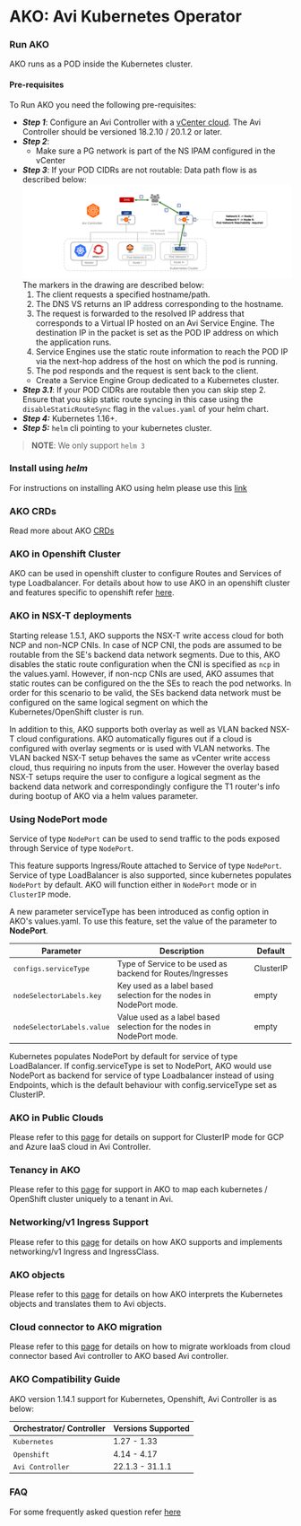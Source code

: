 # AKO: Avi Kubernetes Operator

### Run AKO

AKO runs as a POD inside the Kubernetes cluster.

#### Pre-requisites

To Run AKO you need the following pre-requisites:

* <i>**Step 1**</i>: Configure an Avi Controller with a [vCenter cloud](https://avinetworks.com/docs/18.2/installing-avi-vantage-for-vmware-vcenter/). The Avi Controller should be versioned 18.2.10 / 20.1.2 or later.
* <i>**Step 2**</i>:
  * Make sure a PG network is part of the NS IPAM configured in the vCenter
* <i>**Step 3**</i>: If your POD CIDRs are not routable:
Data path flow is as described below:
![Alt text](data_path_flow.png?raw=true)
The markers in the drawing are described below:
    1. The client requests a specified hostname/path.
    2. The DNS VS returns an IP address corresponding to the hostname.
    3. The request is forwarded to the resolved IP address that corresponds to a Virtual IP hosted on an Avi Service Engine.
    The destination IP in the packet is set as the POD IP address on which the application runs.
    4. Service Engines use the static route information to reach the POD IP via the next-hop address of the host on which the pod is running.
    5. The pod responds and the request is sent back to the client.
  * Create a Service Engine Group dedicated to a Kubernetes cluster.
* <i>**Step 3.1**</i>: If your POD CIDRs are routable then you can skip step 2. Ensure that you skip static route syncing in this case using the `disableStaticRouteSync` flag in the `values.yaml` of your helm chart.
* <i>**Step 4:**</i> Kubernetes 1.16+.
* <i>**Step 5:**</i> `helm` cli pointing to your kubernetes cluster.

> **NOTE**: We only support `helm 3`

### Install using *helm*

For instructions on installing AKO using helm please use this [link](install/helm.md)

### AKO CRDs

Read more about AKO [CRDs](crds/overview.md)


### AKO in Openshift Cluster

AKO can be used in openshift cluster to configure Routes and Services of type Loadbalancer. For details about how to use AKO in an openshift cluster and features specific to openshift refer [here](openshift/openshift.md).

### AKO in NSX-T deployments

Starting release 1.5.1, AKO supports the NSX-T write access cloud for both NCP and non-NCP CNIs. In case of NCP CNI, the pods are assumed to be routable from the SE's backend data network segments. Due to this, AKO disables the static route configuration when the CNI is specified as `ncp` in the values.yaml. However, if non-ncp CNIs are used, AKO assumes that static routes can be configured on the the SEs to reach the pod networks. In order for this scenario to be valid, the SEs backend data network must be configured on the same logical segment on which the Kubernetes/OpenShift cluster is run. 

In addition to this, AKO supports both overlay as well as VLAN backed NSX-T cloud configurations. AKO automatically figures out if a cloud is configured with overlay segments or is used with VLAN networks. The VLAN backed NSX-T setup behaves the same as vCenter write access cloud, thus requiring no inputs from the user. However the overlay based NSX-T setups require the user to configure a logical segment as the backend data network and correspondingly configure the T1 router's info during bootup of AKO via a helm values parameter.

### Using NodePort mode

Service of type `NodePort` can be used to send traffic to the pods exposed through Service of type `NodePort`.

This feature supports Ingress/Route attached to Service of type `NodePort`. Service of type LoadBalancer is also supported, since kubernetes populates `NodePort` by default. AKO will function either in `NodePort` mode or in `ClusterIP` mode.

A new parameter serviceType has been introduced as config option in AKO's values.yaml. To use this feature, set the value of the parameter to **NodePort**.

| **Parameter** | **Description** | **Default** |
| --------- | ----------- | ------- |
| `configs.serviceType` | Type of Service to be used as backend for Routes/Ingresses | ClusterIP |
| `nodeSelectorLabels.key` | Key used as a label based selection for the nodes in NodePort mode. | empty |
| `nodeSelectorLabels.value` | Value used as a label based selection for the nodes in NodePort mode. | empty |

Kubernetes populates NodePort by default for service of type LoadBalancer. If config.serviceType is set to NodePort, AKO would use NodePort as backend for service of type Loadbalancer instead of using Endpoints, which is the default behaviour with config.serviceType set as ClusterIP.


### AKO in Public Clouds

Please refer to this [page](public_clouds.md) for details on support for ClusterIP mode for GCP and Azure IaaS cloud in Avi Controller.

### Tenancy in AKO

Please refer to this [page](ako_tenancy.md) for support in AKO to map each kubernetes / OpenShift cluster uniquely to a tenant in Avi.

### Networking/v1 Ingress Support

Please refer to this [page](ingress/ingress.md) for details on how AKO supports and implements networking/v1 Ingress and IngressClass.

### AKO objects

Please refer to this [page](objects.md) for details on how AKO interprets the Kubernetes objects and translates them to Avi objects.

### Cloud connector to AKO migration

Please refer to this [page](cc_to_ako.md) for details on how to migrate workloads from cloud connector based Avi controller to AKO based Avi controller.

### AKO Compatibility Guide
AKO version 1.14.1 support for Kubernetes, Openshift, Avi Controller is as below:

| **Orchestrator/ Controller** | **Versions Supported** |
| --------- | ----------- |
| `Kubernetes` | 1.27 - 1.33 |
| `Openshift` | 4.14 - 4.17 |
| `Avi Controller` | 22.1.3 - 31.1.1   |


### FAQ

For some frequently asked question refer [here](faq.md) 


